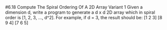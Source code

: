 #6.18 Compute The Spiral Ordering Of A 2D Array Variant 1
Given a dimension d, write a program to generate a d x d 2D array which in spiral order is [1, 2, 3, ..., d^2].  For
example, if d = 3, the result should be:
[1 2 3]
[8 9 4]
[7 6 5]